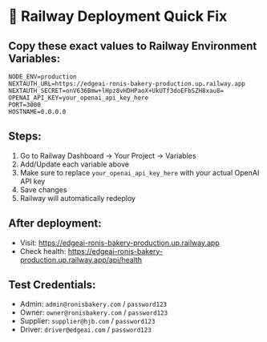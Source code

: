 # 🚀 Railway Deployment Quick Fix

## Copy these exact values to Railway Environment Variables:

```
NODE_ENV=production
NEXTAUTH_URL=https://edgeai-ronis-bakery-production.up.railway.app
NEXTAUTH_SECRET=onV636Bmw+lHpz8vHDHPaoX+UkUTf3doEFbSZH8xau8=
OPENAI_API_KEY=your_openai_api_key_here
PORT=3000
HOSTNAME=0.0.0.0
```

## Steps:
1. Go to Railway Dashboard → Your Project → Variables
2. Add/Update each variable above
3. Make sure to replace `your_openai_api_key_here` with your actual OpenAI API key
4. Save changes
5. Railway will automatically redeploy

## After deployment:
- Visit: https://edgeai-ronis-bakery-production.up.railway.app
- Check health: https://edgeai-ronis-bakery-production.up.railway.app/api/health

## Test Credentials:
- Admin: `admin@ronisbakery.com` / `password123`
- Owner: `owner@ronisbakery.com` / `password123`
- Supplier: `supplier@hjb.com` / `password123`
- Driver: `driver@edgeai.com` / `password123`